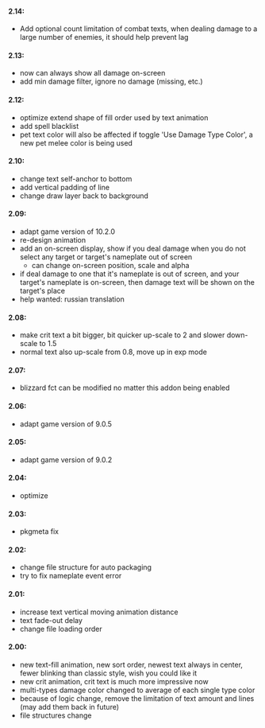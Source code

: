 #### 2.14:

* Add optional count limitation of combat texts, when dealing damage to a large number of enemies, it should help prevent lag

#### 2.13:

* now can always show all damage on-screen
* add min damage filter, ignore no damage (missing, etc.)

#### 2.12:

* optimize extend shape of fill order used by text animation
* add spell blacklist
* pet text color will also be affected if toggle 'Use Damage Type Color', a new pet melee color is being used

#### 2.10:

* change text self-anchor to bottom
* add vertical padding of line
* change draw layer back to background

#### 2.09:

* adapt game version of 10.2.0
* re-design animation
* add an on-screen display, show if you deal damage when you do not select any target or target's nameplate out of screen
  * can change on-screen position, scale and alpha
* if deal damage to one that it's nameplate is out of screen, and your target's nameplate is on-screen, then damage text will be shown on the target's place
* help wanted: russian translation

#### 2.08:

* make crit text a bit bigger, bit quicker up-scale to 2 and slower down-scale to 1.5
* normal text also up-scale from 0.8, move up in exp mode

#### 2.07:

* blizzard fct can be modified no matter this addon being enabled

#### 2.06:

* adapt game version of 9.0.5

#### 2.05:

* adapt game version of 9.0.2

#### 2.04:

* optimize

#### 2.03:

* pkgmeta fix

#### 2.02:

* change file structure for auto packaging
* try to fix nameplate event error

#### 2.01:

* increase text vertical moving animation distance
* text fade-out delay
* change file loading order

#### 2.00:

* new text-fill animation, new sort order, newest text always in center, fewer blinking than classic style, wish you could like it
* new crit animation, crit text is much more impressive now
* multi-types damage color changed to average of each single type color
* because of logic change, remove the limitation of text amount and lines (may add them back in future)
* file structures change
